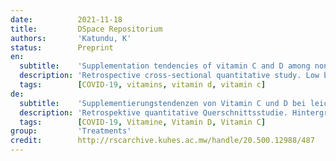```yaml
---
date:          2021-11-18
title:         DSpace Repositorium
authors:       'Katundu, K'
status:        Preprint
en:
  subtitle:    'Supplementation tendencies of vitamin C and D among non-severe COVID-19 patients in Blantyre, Malawi'
  description: 'Retrospective cross-sectional quantitative study. Low blood Vitamin C and D have been associated with the severity of Coronavirus disease 2019 (COVID-19). The practice of vitamin supplementation among individuals with non-severe COVID-19 disease appears to be common, but the frequency and dose of these vitamins among this population group has not been well evaluated in Malawi. This study aims to determine prevalence and dose of supplementation of the vitamin C and D among non-severe COVID-19 patients in Blantyre, Malawi. We will conduct a retrospective study in randomly selected recovered non-severe COVID-19 adults (n=150) in Blantyre, Malawi who had a COVID-19 infection between January and September 2021. We will acquire information on the frequency, dose and duration of vitamin C and D supplementation during an episode of the non-severe COVID-19. The sample size for the study will be 150 participants was calculated to detect at least 40% frequency use of vitamin C and D supplementation at a power of 80% and 95% confidence interval. Vitamin C and D supplementation will be considered as any pharmacological form of the vitamins taken orally or parenterally at least at one point during the sickness episode of nonsevere COVID-19 infection. The prevalence of supplementation, the mean dose and the duration of supplementation will be calculated. We expect at least 50% use of vitamin C and D supplementation in individuals with non-severe COVID-19.'
  tags:        [COVID-19, vitamins, vitamin d, vitamin c]
de:
  subtitle:    'Supplementierungstendenzen von Vitamin C und D bei leicht erkrankten COVID-19-Patienten in Blantyre, Malawi'
  description: 'Retrospektive quantitative Querschnittsstudie. Hintergrund: Ein niedriger Vitamin-C- und Vitamin-D-Spiegel im Blut wurde mit dem Schweregrad der Coronaviruserkrankung 2019 (COVID-19) in Verbindung gebracht. Die Einnahme von Vitaminen bei Personen mit einer leichten COVID-19-Erkrankung scheint üblich zu sein, aber die Häufigkeit und Dosis dieser Vitamine in dieser Bevölkerungsgruppe wurde in Malawi bisher nicht gut untersucht. Ziele der Studie: Ziel dieser Studie ist, die Häufigkeit und Dosis der Supplementierung von Vitamin C und D bei leicht an COVID-19 erkrankten Patienten in Blantyre, Malawi, zu ermitteln. Wir werden eine retrospektive Studie bei zufällig ausgewählten, genesenen, leicht an COVID-19 erkrankten Erwachsenen (n=150) in Blantyre, Malawi, durchführen, die zwischen Januar und September 2021 eine COVID-19-Infektion hatten. Wir werden Informationen über die Häufigkeit, Dosis und Dauer der Vitamin C- und D-Supplementierung während einer Episode der nicht-schweren COVID-19-Infektion sammeln. Die Stichprobengröße für die Studie beträgt 150 Teilnehmer und wurde so berechnet, dass bei einer Aussagekraft von 80 % und einem Konfidenzintervall von 95 % mindestens 40 % der Häufigkeit der Einnahme von Vitamin C- und D-Supplementen festgestellt werden können. Als Vitamin C- und D-Supplementierung wird jede pharmakologische Form der Vitamine betrachtet, die oral oder parenteral mindestens zu einem Zeitpunkt während der Krankheitsepisode einer nicht schweren COVID-19-Infektion eingenommen wurde. Die Prävalenz der Supplementierung, die durchschnittliche Dosis und die Dauer der Supplementierung werden berechnet. Wir erwarten, dass mindestens 50 % der Personen mit einer leicht verlaufenden COVID-19-Infektion Vitamin C und D einnehmen.' 
  tags:        [COVID-19, Vitamine, Vitamin D, Vitamin C]
group:         'Treatments'
credit:        http://rscarchive.kuhes.ac.mw/handle/20.500.12988/487
---
```

